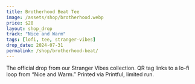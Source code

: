 ```yaml
---
title: Brotherhood Beat Tee
image: /assets/shop/brotherhood.webp
price: $28
layout: shop_drop
track: "Nice and Warm"
tags: [lofi, tee, stranger-vibes]
drop_date: 2024-07-31
permalink: /shop/brotherhood-beat/
---
```

The official drop from our Stranger Vibes collection. QR tag links to a lo-fi loop from “Nice and Warm.” Printed via Printful, limited run.
